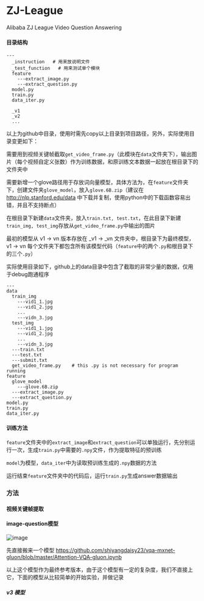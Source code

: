 # ZJ-League
Alibaba ZJ League Video Question Answering

#### 目录结构
    ---
      _instruction   # 用来放说明文件
      _test_function   # 用来测试单个模块 
      feature
        ---extract_image.py 
        ---extract_question.py  
      model.py  
      train.py   
      data_iter.py
      
      _v1
      _v2
      ...
      
以上为github中目录，使用时需先copy以上目录到项目路径，另外，实际使用目录变更如下：

需要用到视频关键帧截取`get_video_frame.py`（此模块在`data`文件夹下），输出图片（每个视频自定义张数）作为训练数据，和原训练文本数据一起放在根目录下的文件夹中

需要新增一个glove路径用于存放词向量模型，具体方法为，在`feature`文件夹下，创建文件夹`glove_model`，放入`glove.6B.zip`（建议在 http://nlp.stanford.edu/data 中下载并复制，使用python中的下载函数容易出错，并且不支持断点）

在根目录下新建`data`文件夹，放入`train.txt, test.txt`，在此目录下新建`train_img, test_img`存放从`get_video_frame.py`中输出的图片

最初的模型从 v1 -> vn 版本存放在 \_v1 -> \_vn 文件夹中，根目录下为最终模型，v1 -> vn 每个文件夹下都包含所有该模型代码（`feature`中的两个`.py`和根目录下的三个`.py`）

实际使用目录如下，github上的data目录中包含了截取的非常少量的数据，仅用于debug跑通程序
    
    ---   
    data        
      train_img
        ---vid1_1.jpg
        ---vid1_2.jpg
        ...
        ---vidn_3.jpg
      test_img
        ---vid1_1.jpg
        ---vid1_2.jpg
        ...
        ---vidn_3.jpg    
      ---train.txt
      ---test.txt
      ---submit.txt
      get_video_frame.py    # this .py is not necessary for program running
    feature
      glove_model
        ---glove.6B.zip
      ---extract_image.py 
      ---extract_question.py  
    model.py
    train.py
    data_iter.py
      

#### 训练方法
`feature`文件夹中的`extract_image`和`extract_question`可以单独运行，先分别运行一次，生成`train.py`中需要的`.npy`文件，作为提取特征的预训练

`model`为模型，`data_iter`中为读取预训练生成的`.npy`数据的方法

运行结束`feature`文件夹中的代码后，运行`train.py`生成answer数据输出
      
### 方法
      
#### 视频关键帧提取      
   
#### image-question模型

![image](https://github.com/SummerLitchy/Zcup/blob/master/_instruction/VQA-attention.png)

先直接搬来一个模型 https://github.com/shiyangdaisy23/vqa-mxnet-gluon/blob/master/Attention-VQA-gluon.ipynb

以上这个模型作为最终参考版本，由于这个模型有一定的复杂度，我们不直接上它，下面的模型从比较简单的开始实验，并做记录

##### v3 模型



